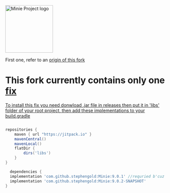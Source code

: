 <img height="150" src="https://i.imgur.com/YEPFEcx.png" alt="Minie Project logo">

First one, refer to an <a href="https://github.com/stephengold/Minie"> origin of this fork </a>

<h1>This fork currently contains only one <a href=https://github.com/stephengold/Minie/commit/a69541ef4716236460510c8b2d92b13fb664739d>fix</h1>

To install this fix you need donwload .jar file in releases then put it in 'libs' folder of your root project,  then add these implementations to your build.gradle 
```groovy

repositories {
    maven { url "https://jitpack.io" }
    mavenCentral()
    mavenLocal()
    flatDir {
        dirs('libs')
    }
}

  dependencies {
  implementation 'com.github.stephengold:Minie:9.0.1' //requried b'cuz it loads native libs , while my 9.0.2 doesn't.
  implementation 'com.github.stephengold:Minie:9.0.2-SNAPSHOT'
}

```
